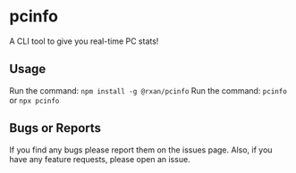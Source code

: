 # pcinfo

A CLI tool to give you real-time PC stats!

## Usage

Run the command: `npm install -g @rxan/pcinfo`
Run the command: `pcinfo` or `npx pcinfo`

## Bugs or Reports

If you find any bugs please report them on the issues page. Also, if you have any feature requests, please open an issue.
